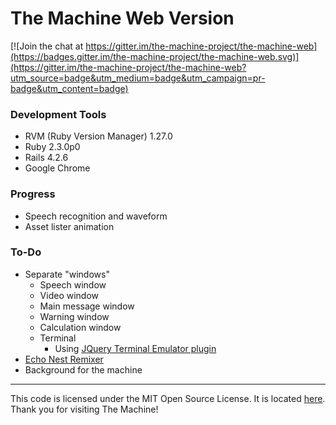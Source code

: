 # The Machine Web Version

[![Join the chat at https://gitter.im/the-machine-project/the-machine-web](https://badges.gitter.im/the-machine-project/the-machine-web.svg)](https://gitter.im/the-machine-project/the-machine-web?utm_source=badge&utm_medium=badge&utm_campaign=pr-badge&utm_content=badge)

### Development Tools

* RVM (Ruby Version Manager) 1.27.0
* Ruby 2.3.0p0
* Rails 4.2.6
* Google Chrome

### Progress

* Speech recognition and waveform
* Asset lister animation

### To-Do

* Separate "windows"
  * Speech window
  * Video window
  * Main message window
  * Warning window
  * Calculation window
  * Terminal
    * Using [JQuery Terminal Emulator plugin](http://terminal.jcubic.pl/)
* [Echo Nest Remixer](https://github.com/algorithmic-music-exploration/amen)
* Background for the machine

---

This code is licensed under the MIT Open Source License. It is located [here](http://opensource.org/licenses/MIT). Thank you for visiting The Machine!
